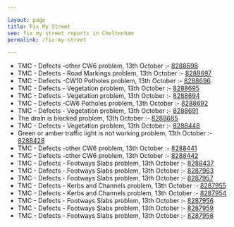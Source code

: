 ```yaml
---

layout: page
title: Fix My Street
seo: fix my street reports in Cheltenham
permalink: /fix-my-street

---
```


<!-- fix_marker starts -->

- TMC - Defects -other CW6 problem, 13th October :- [8288698](https://www.fixmystreet.com/report/8288698)
- TMC - Defects - Road Markings problem, 13th October :- [8288697](https://www.fixmystreet.com/report/8288697)
- TMC - Defects -CW10 Potholes problem, 13th October :- [8288696](https://www.fixmystreet.com/report/8288696)
- TMC - Defects - Vegetation problem, 13th October :- [8288695](https://www.fixmystreet.com/report/8288695)
- TMC - Defects - Vegetation problem, 13th October :- [8288694](https://www.fixmystreet.com/report/8288694)
- TMC - Defects -CW6 Potholes  problem, 13th October :- [8288692](https://www.fixmystreet.com/report/8288692)
- TMC - Defects - Vegetation problem, 13th October :- [8288691](https://www.fixmystreet.com/report/8288691)
- The drain is blocked problem, 13th October :- [8288685](https://www.fixmystreet.com/report/8288685)
- TMC - Defects - Vegetation problem, 13th October :- [8288448](https://www.fixmystreet.com/report/8288448)
- Green or amber traffic light is not working problem, 13th October :- [8288428](https://www.fixmystreet.com/report/8288428)
- TMC - Defects -other CW6 problem, 13th October :- [8288441](https://www.fixmystreet.com/report/8288441)
- TMC - Defects -other CW6 problem, 13th October :- [8288442](https://www.fixmystreet.com/report/8288442)
- TMC - Defects - Footways Slabs problem, 13th October :- [8288437](https://www.fixmystreet.com/report/8288437)
- TMC - Defects - Footways Slabs problem, 13th October :- [8287963](https://www.fixmystreet.com/report/8287963)
- TMC - Defects - Footways Slabs problem, 13th October :- [8287957](https://www.fixmystreet.com/report/8287957)
- TMC - Defects - Kerbs and Channels problem, 13th October :- [8287955](https://www.fixmystreet.com/report/8287955)
- TMC - Defects - Kerbs and Channels problem, 13th October :- [8287954](https://www.fixmystreet.com/report/8287954)
- TMC - Defects - Footways Slabs problem, 13th October :- [8287956](https://www.fixmystreet.com/report/8287956)
- TMC - Defects - Footways Slabs problem, 13th October :- [8287959](https://www.fixmystreet.com/report/8287959)
- TMC - Defects - Footways Slabs problem, 13th October :- [8287958](https://www.fixmystreet.com/report/8287958)

<!-- fix_marker ends -->